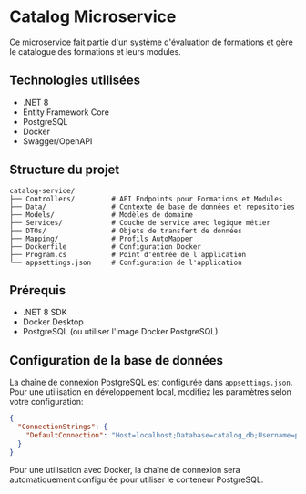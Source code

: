 # Catalog Microservice

Ce microservice fait partie d'un système d'évaluation de formations et gère le catalogue des formations et leurs modules.

## Technologies utilisées

- .NET 8
- Entity Framework Core
- PostgreSQL
- Docker
- Swagger/OpenAPI

## Structure du projet

```
catalog-service/
├── Controllers/         # API Endpoints pour Formations et Modules
├── Data/                # Contexte de base de données et repositories
├── Models/              # Modèles de domaine
├── Services/            # Couche de service avec logique métier
├── DTOs/                # Objets de transfert de données
├── Mapping/             # Profils AutoMapper
├── Dockerfile           # Configuration Docker
├── Program.cs           # Point d'entrée de l'application
└── appsettings.json     # Configuration de l'application
```

## Prérequis

- .NET 8 SDK
- Docker Desktop
- PostgreSQL (ou utiliser l'image Docker PostgreSQL)

## Configuration de la base de données

La chaîne de connexion PostgreSQL est configurée dans `appsettings.json`. Pour une utilisation en développement local, modifiez les paramètres selon votre configuration:

```json
{
  "ConnectionStrings": {
    "DefaultConnection": "Host=localhost;Database=catalog_db;Username=postgres;Password=your_password"
  }
}
```

Pour une utilisation avec Docker, la chaîne de connexion sera automatiquement configurée pour utiliser le conteneur PostgreSQL.

